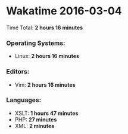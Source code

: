 # Wakatime 2016-03-04

Time Total: **2 hours 16 minutes**

### Operating Systems:
- Linux: **2 hours 16 minutes** 

### Editors:
- Vim: **2 hours 16 minutes** 

### Languages:
- XSLT: **1 hours 47 minutes** 
- PHP: **27 minutes** 
- XML: **2 minutes** 

